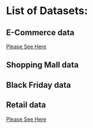 # List of Datasets:   

 ## E-Commerce data  

[Please See Here](https://github.com/jishu1989/Business-Analytics/edit/master/business_datasets/e-commerce/README.md)

## Shopping Mall data    


## Black Friday data    


## Retail data

[Please See Here](https://github.com/jishu1989/Business-Analytics/blob/master/business_datasets/retail-data/README.md)
